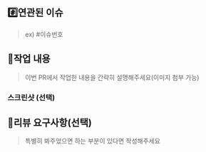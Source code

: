 ## #️⃣연관된 이슈

> ex) #이슈번호

## 📝작업 내용

> 이번 PR에서 작업한 내용을 간략히 설명해주세요(이미지 첨부 가능)

### 스크린샷 (선택)

## 💬리뷰 요구사항(선택)

> 특별히 봐주었으면 하는 부분이 있다면 작성해주세요
>
